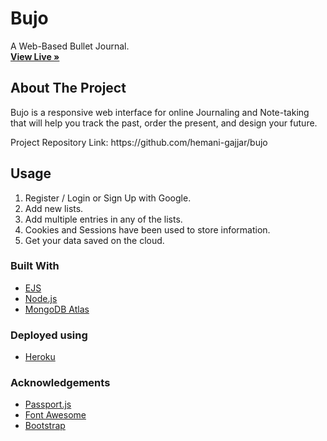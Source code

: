<p align="center">
  <h1>Bujo</h1>
  <p>
   A Web-Based Bullet Journal.
    <br />
    <a href="https://bujo0208.herokuapp.com/"><strong>View Live »</strong></a>
  </p>
</p>

<!-- ABOUT THE PROJECT -->

## About The Project

<p>Bujo is a responsive web interface for online Journaling and Note-taking that will help you track the past, order the present, and design your future.</p>
Project Repository Link: https://github.com/hemani-gajjar/bujo

<!-- USAGE EXAMPLES -->

## Usage

1. Register / Login or Sign Up with Google.<br/>
2. Add new lists.<br/>
3. Add multiple entries in any of the lists.<br/>
4. Cookies and Sessions have been used to store information.<br/>
5. Get your data saved on the cloud.<br/>

### Built With

- [EJS](https://ejs.co/)
- [Node.js](https://nodejs.dev/)
- [MongoDB Atlas](https://www.mongodb.com/cloud/atlas)

### Deployed using

- [Heroku](https://www.heroku.com/home)

### Acknowledgements

- [Passport.js](http://www.passportjs.org/)
- [Font Awesome](https://fontawesome.com/)
- [Bootstrap](https://getbootstrap.com/)
